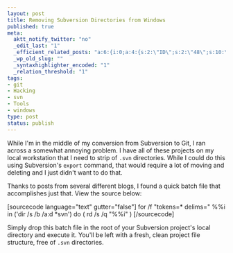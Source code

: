 ```yaml
--- 
layout: post
title: Removing Subversion Directories from Windows
published: true
meta: 
  aktt_notify_twitter: "no"
  _edit_last: "1"
  _efficient_related_posts: "a:6:{i:0;a:4:{s:2:\"ID\";s:2:\"48\";s:10:\"post_title\";s:65:\"The Subversion Fanboy\xE2\x80\x99s Guide to Git, Part 2: Pushing to GitHub\";s:7:\"matches\";s:1:\"3\";s:9:\"permalink\";s:101:\"http://mbmccormick.com/2010/09/the-subversion-fanboy%e2%80%99s-guide-to-git-part-2-pushing-to-github/\";}i:1;a:4:{s:2:\"ID\";s:2:\"43\";s:10:\"post_title\";s:63:\"The Subversion Fanboy's Guide to Git, Part 1: Why Git is Better\";s:7:\"matches\";s:1:\"3\";s:9:\"permalink\";s:92:\"http://mbmccormick.com/2010/08/the-subversion-fanboys-guide-to-git-part-1-why-git-is-better/\";}i:2;a:4:{s:2:\"ID\";s:2:\"83\";s:10:\"post_title\";s:51:\"Deploying an Application to AppHarbor in 10 Minutes\";s:7:\"matches\";s:1:\"2\";s:9:\"permalink\";s:83:\"http://mbmccormick.com/2011/03/deploying-an-application-to-appharbor-in-10-minutes/\";}i:3;a:4:{s:2:\"ID\";s:3:\"158\";s:10:\"post_title\";s:35:\"Install Windows 8 on a Google Cr-48\";s:7:\"matches\";s:1:\"1\";s:9:\"permalink\";s:67:\"http://mbmccormick.com/2011/09/install-windows-8-on-a-google-cr-48/\";}i:4;a:4:{s:2:\"ID\";s:3:\"145\";s:10:\"post_title\";s:50:\"Early Look at Mojito: Mint.com for Windows Phone 7\";s:7:\"matches\";s:1:\"1\";s:9:\"permalink\";s:81:\"http://mbmccormick.com/2011/08/early-look-at-mojito-mint-com-for-windows-phone-7/\";}i:5;a:4:{s:2:\"ID\";s:2:\"95\";s:10:\"post_title\";s:34:\"Enable Apple AirPrint on Windows 7\";s:7:\"matches\";s:1:\"1\";s:9:\"permalink\";s:66:\"http://mbmccormick.com/2011/04/enable-apple-airprint-on-windows-7/\";}}"
  _wp_old_slug: ""
  _syntaxhighlighter_encoded: "1"
  _relation_threshold: "1"
tags: 
- git
- Hacking
- svn
- Tools
- windows
type: post
status: publish
---
```

While I'm in the middle of my conversion from Subversion to Git, I ran across a somewhat annoying problem. I have all of these projects on my local workstation that I need to strip of <code>.svn</code> directories. While I could do this using Subversion's <code>export</code> command, that would require a lot of moving and deleting and I just didn't want to do that.

Thanks to posts from several different blogs, I found a quick batch file that accomplishes just that. View the source below:

[sourcecode language="text" gutter="false"]
for /f &quot;tokens=* delims=&quot; %%i in ('dir /s /b /a:d *svn') do (
  rd /s /q &quot;%%i&quot;
)
[/sourcecode]

Simply drop this batch file in the root of your Subversion project's local directory and execute it. You'll be left with a fresh, clean project file structure, free of <code>.svn</code> directories.

